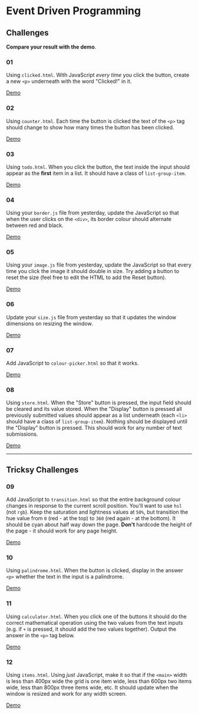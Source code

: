 # Event Driven Programming

## Challenges

**Compare your result with the demo**.

### 01

Using `clicked.html`. With JavaScript *every time* you click the button, create a new `<p>` underneath with the word "Clicked!" in it.

[Demo](https://htmlpreview.github.io/?https://github.com/develop-me/week-04--dom/blob/master/challenges/03/answers/clicked/clicked.html)

### 02

Using `counter.html`. Each time the button is clicked the text of the `<p>` tag should change to show how many times the button has been clicked.

[Demo](https://htmlpreview.github.io/?https://github.com/develop-me/week-04--dom/blob/master/challenges/03/answers/counter/counter.html)

### 03

Using `todo.html`. When you click the button, the text inside the input should appear as the **first** item in a list. It should have a class of `list-group-item`.

[Demo](https://htmlpreview.github.io/?https://github.com/develop-me/week-04--dom/blob/master/challenges/03/answers/todo/todo.html)

### 04

Using your `border.js` file from yesterday, update the JavaScript so that when the user clicks on the `<div>`, its border colour should alternate between red and black.

[Demo](https://htmlpreview.github.io/?https://github.com/develop-me/week-04--dom/blob/master/challenges/03/answers/border/border.html)

### 05

Using your `image.js` file from yesterday, update the JavaScript so that every time you click the image it should double in size. Try adding a button to reset the size (feel free to edit the HTML to add the Reset button).

[Demo](https://htmlpreview.github.io/?https://github.com/develop-me/week-04--dom/blob/master/challenges/03/answers/image/image.html)

### 06

Update your `size.js` file from yesterday so that it updates the window dimensions on resizing the window.

[Demo](https://htmlpreview.github.io/?https://github.com/develop-me/week-04--dom/blob/master/challenges/03/answers/size/size.html)

### 07

Add JavaScript to `colour-picker.html` so that it works.

[Demo](https://htmlpreview.github.io/?https://github.com/develop-me/week-04--dom/blob/master/challenges/03/answers/colour-picker/colour-picker.html)

### 08

Using `store.html`. When the "Store" button is pressed, the input field should be cleared and its value stored. When the "Display" button is pressed all previously submitted values should appear as a list underneath (each `<li>` should have a class of `list-group-item`). Nothing should be displayed until the "Display" button is pressed. This should work for any number of text submissions.

[Demo](https://htmlpreview.github.io/?https://github.com/develop-me/week-04--dom/blob/master/challenges/03/answers/store/store.html)

---

## Tricksy Challenges

### 09

Add JavaScript to `transition.html` so that the entire background colour changes in response to the current scroll position. You'll want to use `hsl` (not `rgb`). Keep the saturation and lightness values at `50%`, but transition the hue value from `0` (red - at the top) to `360` (red again - at the bottom). It should be cyan about half way down the page. **Don't** hardcode the height of the page - it should work for any page height.

[Demo](https://htmlpreview.github.io/?https://github.com/develop-me/week-04--dom/blob/master/challenges/03/answers/transition/transition.html)

### 10

Using `palindrome.html`. When the button is clicked, display in the answer `<p>` whether the text in the input is a palindrome.

[Demo](https://htmlpreview.github.io/?https://github.com/develop-me/week-04--dom/blob/master/challenges/03/answers/palindrome/palindrome.html)

### 11

Using `calculator.html`. When you click one of the buttons it should do the correct mathematical operation using the two values from the text inputs (e.g. if `+` is pressed, it should add the two values together). Output the answer in the `<p>` tag below.

[Demo](https://htmlpreview.github.io/?https://github.com/develop-me/week-04--dom/blob/master/challenges/03/answers/calculator/calculator.html)

### 12

Using `items.html`. Using *just* JavaScript, make it so that if the `<main>` width is less than 400px wide the grid is one item wide, less than 600px two items wide, less than 800px three items wide, etc. It should update when the window is resized and work for any width screen.

[Demo](https://htmlpreview.github.io/?https://github.com/develop-me/week-04--dom/blob/master/challenges/03/answers/items/items.html)
